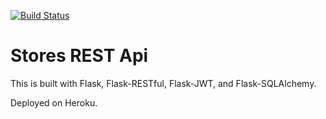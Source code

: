
[![Build Status](https://travis-ci.org/AnuroopAich/stores-rest-api-test.svg?branch=master)](https://travis-ci.org/AnuroopAich/stores-rest-api-test)
# Stores REST Api

This is built with Flask, Flask-RESTful, Flask-JWT, and Flask-SQLAlchemy.

Deployed on Heroku.
